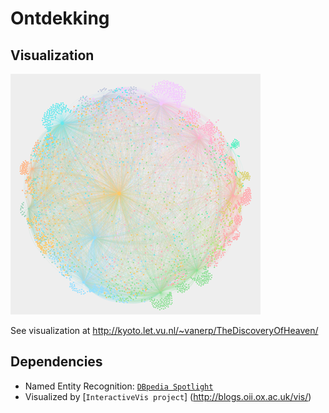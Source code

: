 # Ontdekking



## Visualization
![logo](https://github.com/LvanWissen/Ontdekking/blob/master/visualization/images/preview.png)

See visualization at http://kyoto.let.vu.nl/~vanerp/TheDiscoveryOfHeaven/

## Dependencies
* Named Entity Recognition: [`DBpedia Spotlight`](https://github.com/dbpedia-spotlight/dbpedia-spotlight/wiki/Run-from-a-JAR)
* Visualized by [`InteractiveVis project`] (http://blogs.oii.ox.ac.uk/vis/)
